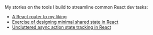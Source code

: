 My stories on the tools I build to streamline common React dev tasks:

- [A React router to my liking](https://axtk.github.io/x/t8_react_router)
- [Exercise of designing minimal shared state in React](https://axtk.github.io/x/t8_react_store)
- [Uncluttered async action state tracking in React](https://axtk.github.io/x/t8_react_pending)
